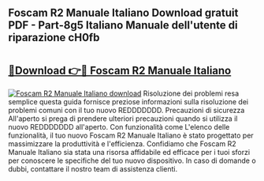 ## Foscam R2 Manuale Italiano Download gratuit PDF - Part-8g5 Italiano Manuale dell'utente di riparazione cH0fb

# <h2><a href="http://dfgyet.blite.top/?on=Foscam+R2+Manuale+Italiano">🔗Download 👉🔴 Foscam R2 Manuale Italiano</a></h2>

[![Foscam R2 Manuale Italiano download](https://i.imgur.com/lujVjoI.png)](http://dfgyet.blite.top/?on=Foscam+R2+Manuale+Italiano)
Risoluzione dei problemi resa semplice questa guida fornisce preziose informazioni sulla risoluzione dei problemi comuni con il tuo nuovo REDDDDDDD. Precauzioni di sicurezza All'aperto si prega di prendere ulteriori precauzioni quando si utilizza il nuovo REDDDDDDD all'aperto. Con funzionalità come L'elenco delle funzionalità, il tuo nuovo Foscam R2 Manuale Italiano è stato progettato per massimizzare la produttività e l'efficienza. Confidiamo che Foscam R2 Manuale Italiano sia stata una risorsa affidabile ed efficace per i tuoi sforzi per conoscere le specifiche del tuo nuovo dispositivo. In caso di domande o dubbi, contattare il nostro team di assistenza clienti.
